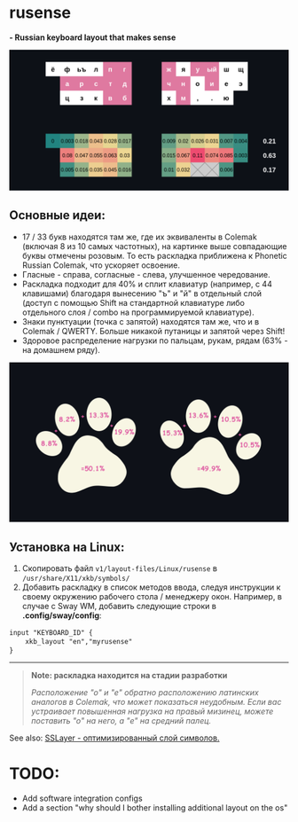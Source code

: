 # rusense 
**- Russian keyboard layout that makes sense**

![layout-and-load](v1/pictures/layout-and-frequency.png)

## Основные идеи:

- 17 / 33 букв находятся там же, где их эквиваленты в Colemak (включая 8 из 10 самых частотных), на картинке выше совпадающие буквы отмечены розовым. То есть раскладка приближена к Phonetic Russian Colemak, что ускоряет освоение. 
- Гласные - справа, согласные - слева, улучшенное чередование.
- Раскладка подходит для 40% и сплит клавиатур (например, с 44 клавишами) благодаря вынесению "ъ" и "й" в отдельный слой (доступ с помощью Shift на стандартной клавиатуре либо отдельного слоя / combo на программируемой клавиатуре). 
- Знаки пунктуации (точка с запятой) находятся там же, что и в Colemak / QWERTY. Больше никакой путаницы и запятой через Shift!  
- Здоровое распределение нагрузки по пальцам, рукам, рядам (63% - на домашнем ряду).

![layout-and-load](v1/pictures/fingers-and-hands-load.png)

## Установка на Linux:

1. Скопировать файл `v1/layout-files/Linux/rusense` в `/usr/share/X11/xkb/symbols/`
1. Добавить раскладку в список методов ввода, следуя инструкции к своему окружению рабочего стола / менеджеру окон.
Например, в случае с Sway WM, добавить следующие строки в **.config/sway/config**:
```
input "KEYBOARD_ID" {
	xkb_layout "en","myrusense"
}

```

---

> **Note: раскладка находится на стадии разработки**
> 
> *Расположение "о" и "е" обратно расположению латинских аналогов в Colemak, что может показаться неудобным. Если вас устраивает повышенная нагрузка на правый мизинец, можете поставить "о" на него, а "е" на средний палец.*


See also: [SSLayer - оптимизированный слой символов.](https://github.com/LearnBeFree/SSLayer)

# TODO:

- Add software integration configs
- Add a section "why should I bother installing additional layout on the os"
